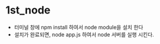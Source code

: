 ﻿# 1st_node
- 터미널 창에 npm install 하여서 node module을 설치 한다
- 설치가 완료되면, node app.js 하여서 node 서버를 실행 시킨다.

